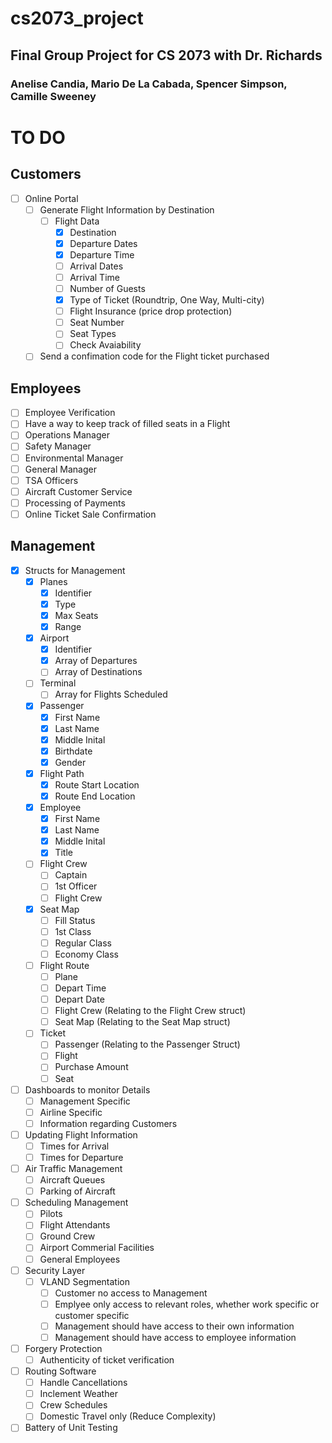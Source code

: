 # cs2073_project
## Final Group Project for CS 2073 with Dr. Richards
### Anelise Candia, Mario De La Cabada, Spencer Simpson, Camille Sweeney



# TO DO

## Customers
- [ ] Online Portal
    - [ ] Generate Flight Information by Destination
        - [ ] Flight Data
            - [x] Destination
            - [x] Departure Dates
            - [x] Departure Time
            - [ ] Arrival Dates
            - [ ] Arrival Time
            - [ ] Number of Guests
            - [x] Type of Ticket (Roundtrip, One Way, Multi-city)
            - [ ] Flight Insurance (price drop protection)
            - [ ] Seat Number
            - [ ] Seat Types
            - [ ] Check Avaiability
    - [ ] Send a confimation code for the Flight ticket purchased

## Employees
- [ ] Employee Verification
- [ ] Have a way to keep track of filled seats in a Flight
- [ ] Operations Manager
- [ ] Safety Manager
- [ ] Environmental Manager
- [ ] General Manager
- [ ] TSA Officers
- [ ] Aircraft Customer Service
- [ ] Processing of Payments
- [ ] Online Ticket Sale Confirmation

## Management
- [x] Structs for Management
    - [x] Planes
        - [x] Identifier
        - [x] Type
        - [x] Max Seats
        - [x] Range
    - [x] Airport
        - [x] Identifier
        - [x] Array of Departures 
        - [ ] Array of Destinations
    - [ ] Terminal
        - [ ] Array for Flights Scheduled
    - [x] Passenger 
        - [x] First Name
        - [x] Last Name 
        - [x] Middle Inital
        - [x] Birthdate 
        - [x] Gender
    - [x] Flight Path
        - [x] Route Start Location
        - [x] Route End Location
    - [x] Employee
        - [x] First Name
        - [x] Last Name
        - [x] Middle Inital
        - [x] Title
    - [ ] Flight Crew
        - [ ] Captain
        - [ ] 1st Officer
        - [ ] Flight Crew
    - [x] Seat Map
        - [ ] Fill Status
        - [ ] 1st Class
        - [ ] Regular Class
        - [ ] Economy Class
    - [ ] Flight Route
        - [ ] Plane
        - [ ] Depart Time
        - [ ] Depart Date
        - [ ] Flight Crew (Relating to the Flight Crew struct)
        - [ ] Seat Map (Relating to the Seat Map struct)
    - [ ] Ticket
        - [ ] Passenger (Relating to the Passenger Struct)
        - [ ] Flight
        - [ ] Purchase Amount
        - [ ] Seat
- [ ] Dashboards to monitor Details
    - [ ] Management Specific
    - [ ] Airline Specific
    - [ ] Information regarding Customers
- [ ] Updating Flight Information 
    - [ ] Times for Arrival
    - [ ] Times for Departure
- [ ] Air Traffic Management
    - [ ] Aircraft Queues
    - [ ] Parking of Aircraft
- [ ] Scheduling Management
    - [ ] Pilots
    - [ ] Flight Attendants
    - [ ] Ground Crew 
    - [ ] Airport Commerial Facilities
    - [ ] General Employees
- [ ] Security Layer
    - [ ] VLAND Segmentation
        - [ ] Customer no access to Management
        - [ ] Emplyee only access to relevant roles, whether work specific or customer specific
        - [ ] Management should have access to their own information
        - [ ] Management should have access to employee information
- [ ] Forgery Protection 
    - [ ] Authenticity of ticket verification
- [ ] Routing Software
    - [ ] Handle Cancellations
    - [ ] Inclement Weather
    - [ ] Crew Schedules
    - [ ] Domestic Travel only (Reduce Complexity)
- [ ] Battery of Unit Testing
